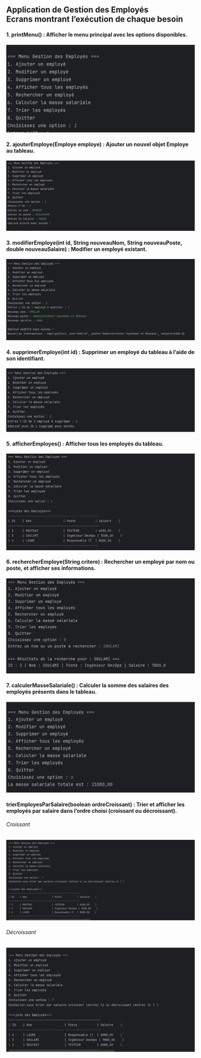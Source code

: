 <h2>Application de Gestion des Employés<br>Ecrans montrant l’exécution de chaque besoin</h2>
<h4>1. printMenu() : Afficher le menu principal avec les options disponibles.</h4>
<img src="Captures/11.png">
<h4>2. ajouterEmploye(Employe employe) : Ajouter un nouvel objet Employe au tableau.</h4>
<img src="Captures/1.png">
<h4>3. modifierEmploye(int id, String nouveauNom, String nouveauPoste, double nouveauSalaire) : Modifier un employé existant.</h4>
<img src="Captures/2.png">
<h4>4. supprimerEmploye(int id) : Supprimer un employé du tableau à l’aide de son identifiant.</h4>
<img src="Captures/3.png">
<h4>5. afficherEmployes() : Afficher tous les employés du tableau.</h4>
<img src="Captures/4.png">
<h4>6. rechercherEmploye(String critere) : Rechercher un employé par nom ou poste, et afficher ses informations.</h4>
<img src="Captures/5.png">
<h4>7. calculerMasseSalariale() : Calculer la somme des salaires des employés présents dans le tableau.</h4>
<img src="Captures/6.png">
<h4>trierEmployesParSalaire(boolean ordreCroissant) : Trier et afficher les employés par salaire dans l’ordre choisi (croissant ou décroissant).</h4>
<h6>Croissant</h6>
<img src="Captures/7.png">
<h6>Décroissant</h6>
<img src="Captures/8.png">